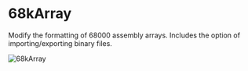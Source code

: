 # 68kArray

Modify the formatting of 68000 assembly arrays. Includes the option of importing/exporting binary files.

![68kArray](https://user-images.githubusercontent.com/66194501/138579827-0e486470-b7ad-490f-a333-ca2779c7b813.png)
